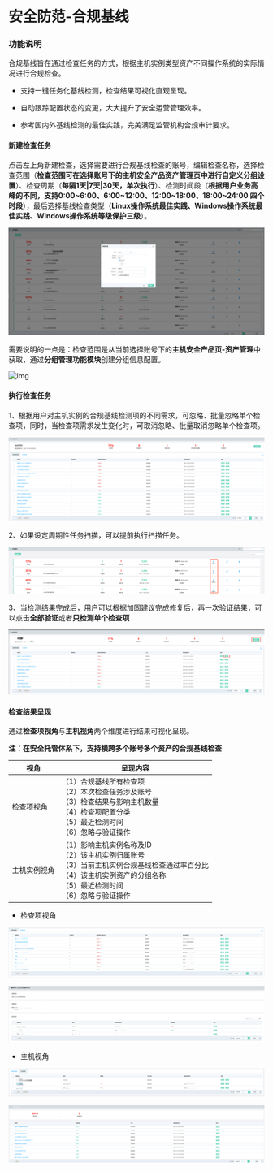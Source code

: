 # 安全防范-合规基线

### 功能说明

合规基线旨在通过检查任务的方式，根据主机实例类型资产不同操作系统的实际情况进行合规检查。

- 支持一键任务化基线检测，检查结果可视化直观呈现。

- 自动跟踪配置状态的变更，大大提升了安全运营管理效率。

- 参考国内外基线检测的最佳实践，完美满足监管机构合规审计要求。

#### 新建检查任务

点击左上角新建检查，选择需要进行合规基线检查的账号，编辑检查名称，选择检查范围（**检查范围可在选择账号下的主机安全产品资产管理页中进行自定义分组设置**）、检查周期（**每隔1天|7天|30天，单次执行**）、检测时间段（**根据用户业务高峰的不同，支持0:00~6:00、6:00~12:00、12:00~18:00、18:00~24:00 四个时段**），最后选择基线检查类型（**Linux操作系统最佳实践、Windows操作系统最佳实践、Windows操作系统等级保护三级**）。

![](../../../../../image/CSoC/CSoC-03-4-1.png)

需要说明的一点是：检查范围是从当前选择账号下的**主机安全产品页-资产管理**中获取，通过**分组管理功能模块**创建分组信息配置。

![img](file:///Users/chentongle/Documents/GitHub/cn/image/Endpoint-Security/baseline-11.png?lastModify=1608955876)

#### 执行检查任务

1、根据用户对主机实例的合规基线检测项的不同需求，可忽略、批量忽略单个检查项，同时，当检查项需求发生变化时，可取消忽略、批量取消忽略单个检查项。 

![](../../../../../image/CSoC/CSoC-03-4-2.png)

2、如果设定周期性任务扫描，可以提前执行扫描任务。 

![](../../../../../image/CSoC/CSoC-03-4-3.png)

3、当检测结果完成后，用户可以根据加固建议完成修复后，再一次验证结果，可以点击**全部验证**或者**只检测单个检查项** 

![](../../../../../image/CSoC/CSoC-03-4-4.png)

#### 检查结果呈现

通过**检查项视角**与**主机视角**两个维度进行结果可视化呈现。

**注：在安全托管体系下，支持横跨多个账号多个资产的合规基线检查**

| 视角         | 呈现内容                                                     |
| ------------ | ------------------------------------------------------------ |
| 检查项视角   | （1）合规基线所有检查项<br>（2）本次检查任务涉及账号<br>（3）检查结果与影响主机数量<br>（4）检查项配置分类<br>（5）最近检测时间<br>（6）忽略与验证操作 |
| 主机实例视角 | （1）影响主机实例名称及ID<br>（2）该主机实例归属账号<br>（3）当前主机实例合规基线检查通过率百分比<br>（4）该主机实例资产的分组名称<br>（5）最近检测时间<br>（6）忽略与验证操作 |

- 检查项视角

![](../../../../../image/CSoC/CSoC-03-4-5.png)

![](../../../../../image/CSoC/CSoC-03-4-7.png)

- 主机视角

![](../../../../../image/CSoC/CSoC-03-4-6.png)

![](../../../../../image/CSoC/CSoC-03-4-8.png)